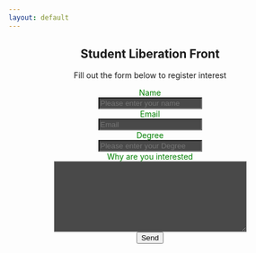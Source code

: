 ```yaml
---
layout: default
---
```

<h2 align="center"> Student Liberation Front </h2>

<p align="center"> Fill out the form below to register interest </p>

<form method="post" action="https://forms.un-static.com/forms/e54ad8b03000d217dd0877fcd7c039f8d971fb4f">
  <div align="center" class="form-group row">
    <label for="inputName" style="color: Green" class="col-sm-2 col-form-label">Name</label>
    <div class="col-sm-10">
      <input type="text" class="form-control" id="inputName" placeholder="Please enter your name" style="background-color: #494949">
    </div>
  </div>
  <div align="center" class="form-group row">
    <label for="inputEmail" style="color: Green" class="col-sm-2 col-form-label">Email</label>
    <div class="input-group col-sm-10">
      <div class="input-group-prepend"><i class="input-group-text fa fa-envelope"></i></div>
      <input type="email" class="form-control" id="inputEmail" placeholder="Email" style="background-color: #494949">
    </div>
  </div>
  <div align="center" class="form-group row">
    <label for="inputDegree" style="color: Green" class="col-md-2 col-form-label">Degree</label>
    <div class="col-sm-10">
      <input type="text" class="form-control" id="inputDegree" placeholder="Please enter your Degree" style="background-color: #494949">
    </div>
  </div>
  <div align="center" class="form-group row">
    <label for="inputMessage" style="color: Green" class="col-sm-2 col-form-label">Why are you interested</label>
    <div class="col-sm-10">
      <textarea name="inputMessage" cols="40" rows="8" class="form-control" style="background-color: #494949"></textarea>
    </div>
  </div>
  <div align="center" class="form-group row">
    <div class="col-sm-10">
      <button type="submit" class="btn btn-primary">Send</button>
    </div>
  </div>
</form>
  
